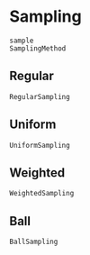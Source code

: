 # Sampling

```@docs
sample
SamplingMethod
```

## Regular

```@docs
RegularSampling
```

## Uniform

```@docs
UniformSampling
```

## Weighted

```@docs
WeightedSampling
```

## Ball

```@docs
BallSampling
```

